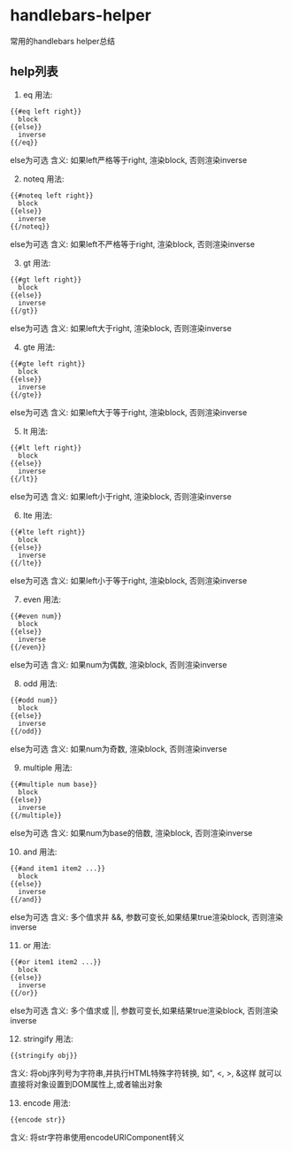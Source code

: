 # handlebars-helper
常用的handlebars helper总结


## help列表

1. eq
  用法:
  ```
  {{#eq left right}}
    block
  {{else}}
    inverse
  {{/eq}}
  ```
  else为可选
  含义: 如果left严格等于right, 渲染block, 否则渲染inverse

2. noteq
  用法:
  ```
  {{#noteq left right}}
    block
  {{else}}
    inverse
  {{/noteq}}
  ```
  else为可选
  含义: 如果left不严格等于right, 渲染block, 否则渲染inverse

3. gt
  用法:
  ```
  {{#gt left right}}
    block
  {{else}}
    inverse
  {{/gt}}
  ```
  else为可选
  含义: 如果left大于right, 渲染block, 否则渲染inverse

4. gte
  用法:
  ```
  {{#gte left right}}
    block
  {{else}}
    inverse
  {{/gte}}
  ```
  else为可选
  含义: 如果left大于等于right, 渲染block, 否则渲染inverse

5. lt
  用法:
  ```
  {{#lt left right}}
    block
  {{else}}
    inverse
  {{/lt}}
  ```
  else为可选
  含义: 如果left小于right, 渲染block, 否则渲染inverse

6. lte
  用法:
  ```
  {{#lte left right}}
    block
  {{else}}
    inverse
  {{/lte}}
  ```
  else为可选
  含义: 如果left小于等于right, 渲染block, 否则渲染inverse

7. even
  用法:
  ```
  {{#even num}}
    block
  {{else}}
    inverse
  {{/even}}
  ```
  else为可选
  含义: 如果num为偶数, 渲染block, 否则渲染inverse

8. odd
  用法:
  ```
  {{#odd num}}
    block
  {{else}}
    inverse
  {{/odd}}
  ```
  else为可选
  含义: 如果num为奇数, 渲染block, 否则渲染inverse

9. multiple
  用法:
  ```
  {{#multiple num base}}
    block
  {{else}}
    inverse
  {{/multiple}}
  ```
  else为可选
  含义: 如果num为base的倍数, 渲染block, 否则渲染inverse

10. and
  用法:
  ```
  {{#and item1 item2 ...}}
    block
  {{else}}
    inverse
  {{/and}}
  ```
  else为可选
  含义: 多个值求并 &&, 参数可变长,如果结果true渲染block, 否则渲染inverse

11. or
  用法:
  ```
  {{#or item1 item2 ...}}
    block
  {{else}}
    inverse
  {{/or}}
  ```
  else为可选
  含义: 多个值求或 ||, 参数可变长,如果结果true渲染block, 否则渲染inverse

12. stringify
  用法:
  ```
  {{stringify obj}}
  ```
  含义: 将obj序列号为字符串,并执行HTML特殊字符转换, 如", <, >, &这样
        就可以直接将对象设置到DOM属性上,或者输出对象

13. encode
  用法:
  ```
  {{encode str}}
  ```
  含义: 将str字符串使用encodeURIComponent转义
